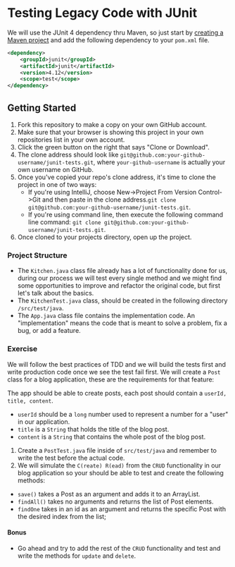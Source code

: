 # Testing Legacy Code with JUnit

We will use the JUnit 4 dependency thru Maven, so just start by [creating a Maven project](https://java.codeup.com/java-iii/deployment-and-dependencies/#creating-a-new-maven-project-with-intellij) and add the following dependency to your `pom.xml` file.

```xml
<dependency>
    <groupId>junit</groupId>
    <artifactId>junit</artifactId>
    <version>4.12</version>
    <scope>test</scope>
</dependency>
```

## Getting Started
1. Fork this repository to make a copy on your own GitHub account.
1. Make sure that your browser is showing this project in your own repositories list in your own account.
1. Click the green button on the right that says "Clone or Download". 
1. The clone address should look like `git@github.com:your-github-username/junit-tests.git`, where `your-github-username` is actually your own username on GitHub.
1. Once you've copied your repo's clone address, it's time to clone the project in one of two ways: 
    - If you're using IntelliJ, choose New->Project From Version Control->Git and then paste in the clone address.`git clone git@github.com:your-github-username/junit-tests.git`.
    - If you're using command line, then execute the following command line command: `git clone git@github.com:your-github-username/junit-tests.git`.
1. Once cloned to your projects directory, open up the project.


### Project Structure
- The `Kitchen.java` class file already has a lot of functionality done for us, during our process we will test every single method and we might find some opportunities to improve and refactor the original code, but first let's talk about the basics.
- The `KitchenTest.java` class, should be created in the following directory `/src/test/java`.
- The `App.java` class file contains the implementation code. An "implementation" means the code that is meant to solve a problem, fix a bug, or add a feature.

### Exercise 

We will follow the best practices of TDD and we will build the tests first and write production code once we see the test fail first. We will create a `Post` class for a blog application, these are the requirements for that feature:

The app should be able to create posts, each post should contain a `userId, title, content`.
 
- `userId` should be a `long` number used to represent a number for a "user" in our application.
- `title` is a `String` that holds the title of the blog post.
- `content` is a `String` that contains the whole post of the blog post.

1. Create a `PostTest.java` file inside of `src/test/java` and remember to write the test before the actual code.
1. We will simulate the `C(reate) R(ead)` from the `CRUD` functionality in our blog application so your should be able to test and create the following methods:
- `save()` takes a Post as an argument and adds it to an ArrayList.
- `findAll()` takes no arguments and returns the list of Post elements.
- `findOne` takes in an id as an argument and returns the specific Post with the desired index from the list; 

#### Bonus

- Go ahead and try to add the rest of the `CRUD` functionality and test and write the methods for `update` and `delete`.